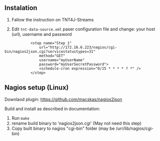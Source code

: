 ## Instalation

1. Fallow the instruction on TNT4J-Streams

2. Edit `tnt-data-source.xml` paser configuration file and change: your host (url), username and password

```
			<step name="Step 1"
				url="http://172.16.6.223/nagios/cgi-bin/nagios2json.cgi?servicestatustypes=31"
				method="GET"
				username="myUserName"
				password="myUserSecretPassword">
				<schedule-cron expression="0/15 * * * * ? *" />
			</step>
```

## Nagios setup (Linux)

Downlaod plugin: https://github.com/macskas/nagios2json

Build and install as described in documentation:

1. Run `make`
2. rename build binary to 'nagios2json.cgi' (May not need this step)
3. Copy built binary to nagios "cgi-bin" folder (may be /urr/lib/nagios/cgi-bin)


